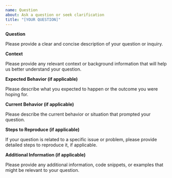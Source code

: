 ```yaml
---
name: Question
about: Ask a question or seek clarification
title: "[YOUR QUESTION]"
---
```


**Question**

Please provide a clear and concise description of your question or inquiry.

**Context**

Please provide any relevant context or background information that will help us better understand your question.

**Expected Behavior (if applicable)**

Please describe what you expected to happen or the outcome you were hoping for.

**Current Behavior (if applicable)**

Please describe the current behavior or situation that prompted your question.

**Steps to Reproduce (if applicable)**

If your question is related to a specific issue or problem, please provide detailed steps to reproduce it, if applicable.

**Additional Information (if applicable)**

Please provide any additional information, code snippets, or examples that might be relevant to your question.


